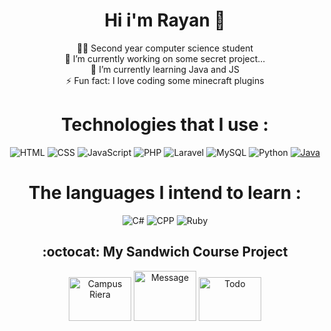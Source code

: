 <div align="center"><h1> Hi i'm Rayan 👹</h1></div>

<div align="center">
     👨‍🎓 Second year computer science student <br>
     🔭 I’m currently working on some secret project... <br>
     🌱 I’m currently learning Java and JS <br>
     ⚡ Fun fact: I love coding some minecraft plugins <br>     
</div>

<div align="center"><h1> Technologies that I use : </h1></div>

<div align="center">
     <img alt="HTML" src="https://img.shields.io/badge/html5-%23E34F26.svg?style=for-the-badge&logo=html5&logoColor=white">
     <img alt="CSS" src="https://img.shields.io/badge/css3-%231572B6.svg?style=for-the-badge&logo=css3&logoColor=white">
     <img alt="JavaScript" src="https://img.shields.io/badge/javascript-%23323330.svg?style=for-the-badge&logo=javascript&logoColor=%23F7DF1E">
     <img alt="PHP" src="https://img.shields.io/badge/php-%23777BB4.svg?style=for-the-badge&logo=php&logoColor=white">
     <img alt="Laravel" src="https://img.shields.io/badge/laravel-%23FF2D20.svg?style=for-the-badge&logo=laravel&logoColor=white">
     <img alt="MySQL" src="https://img.shields.io/badge/mysql-%2300f.svg?style=for-the-badge&logo=mysql&logoColor=white">
     <img alt="Python" src="https://img.shields.io/badge/python-3670A0?style=for-the-badge&logo=python&logoColor=ffdd54">
     <a href="https://github.com/stars/Natsu04499/lists/java"><img alt="Java" src="https://img.shields.io/badge/java-%23ED8B00.svg?style=for-the-badge&logo=java&logoColor=white"></a>
</div>
    

<div align="center"><h1> The languages I intend to learn : </h1></div>

 <div align="center">
     <img alt="C#" src="https://img.shields.io/badge/c%23-%23239120.svg?style=for-the-badge&logo=c-sharp&logoColor=white">
     <img alt="CPP" src="https://img.shields.io/badge/c++-%2300599C.svg?style=for-the-badge&logo=c%2B%2B&logoColor=white">
     <img alt="Ruby" src="https://img.shields.io/badge/ruby-%23CC342D.svg?style=for-the-badge&logo=ruby&logoColor=white">
</div>


<div align="center"><h2> :octocat: My Sandwich Course Project </h2></div>

<div align="center">
     <a href="https://campus-riera.com" target="_blank"><img alt="Campus Riera" src="https://scontent-mrs2-1.xx.fbcdn.net/v/t39.30808-6/247693622_1570084770004028_3442177761391256939_n.png?_nc_cat=100&ccb=1-7&_nc_sid=09cbfe&_nc_ohc=NSQJngJk6XUAX8ZY_nI&_nc_ht=scontent-mrs2-1.xx&oh=00_AfAiGdFabnyenhKR-bTGPjDyxgPP_IImBPOfrRWwohqk-g&oe=63C48F22" width="100" height="70"></a>
     <a href="https://campus-riera.com/extranet/message.php" target="_blank"><img alt="Message" src="https://www.webgazelle.net/scripts/files/5f897cfd5c24a5.68503310/picto-messagerie-interne-2-1.png" width="100" height="80"></a>
     <a href="https://campus-riera.com/extranet/hometest.php" target="_blank"><img alt="Todo" src="https://m.media-amazon.com/images/I/31RvOPlfH7L.png" width="100" height="70"></a>
</div>

<!-- <div align="center"><h2> :octocat: My Github Statistics </h2></div>
<br>
  <a href="https://github.com/Natsu04499">
    <div align="center">
        <img src="https://github-readme-stats.vercel.app/api/top-langs/?username=Natsu04499&layout=compact&theme=dark" />
        <img src="https://github-readme-stats.vercel.app/api?username=Natsu04499&show_icons=true&theme=dark&line_height=28&count_private=true&include_all_commits=true" alt="Natsu04499 @ Github stats"/>
    </div>
</a> -->
